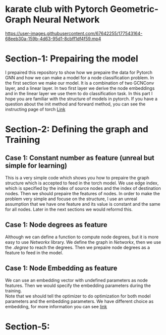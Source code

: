 # karate club with Pytorch Geometric-Graph Neural Network 




https://user-images.githubusercontent.com/67642255/177543164-68eeb30a-159b-4d63-95d1-8cbff1df4f59.mp4


# Section-1: Prepairing the model
I prepaired this repository to show how we prepaire the data for Pytorch GNN and how we can make a model for a node classification problem.
In the first section we make our model. It is a combination of two GCNConv layer, and a linear layer. In two first layer we derive the node embeddings and in the linear layer we use them to do classification task. 
In this part I hope you are familiar with the structure of models in pytorch. If you have a question about the init method and forward method, you can see the instructing page of torch [Link](https://pytorch-geometric.readthedocs.io/en/latest/modules/nn.html)   

# Section-2: Defining the graph and Training   
## Case 1: Constant number as feature (unreal but simple for learning)
This is a very simple code which shows you how to prepaire the graph structure which is accepted to feed in the torch model. We use edge index, which is specified by the index of source nodes and the index of destination nodes. 
Then we should prepaire the features of nodes. In order to make the problem very simple and focuse on the structure, I use an unreal assumption that we have one feature and its value is constant and the same for all nodes. Later in the next sections we would reformd this.
## Case 1: Node degrees as feature 
Although we can define a function to compute node degrees, but it is more easy to use *Networkx* library. We define the graph in *Networkx*, then we use the *.degree* to reach the degrees. Then we prepaire node degrees as a feature to feed in the model.

## Case 1: Node Embedding as feature
We can use an embedding vector with undefined parameters as node features. Then we would specify the embedding parameters during the training.   
Note that we should tell the optimizer to do optimization for both model parameters and the embedding parameters.
We have different choice as embedding, for more information you can see [link](https://github.com/shenweichen/GraphEmbedding)
# Section-5: 
